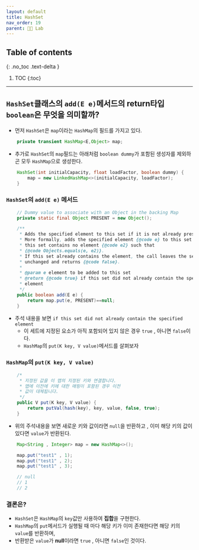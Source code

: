 ```yaml
---
layout: default
title: HashSet
nav_order: 19
parent: 👨‍🔬 Lab
---
```

## Table of contents
{: .no_toc .text-delta }

1. TOC
{:toc}

---

## `HashSet`클래스의 `add(E e)`메서드의 **return**타입 `boolean`은 무엇을 의미할까?

- 먼저 `HashSet`은 `map`이라는 `HashMap`의 필드를 가지고 있다.

```java
    private transient HashMap<E,Object> map;
```

- 추가로 `HashSet`의 `map`필드는 아래처럼 `boolean dummy`가 포함된 생성자를 제외하곤 모두 `HashMap`으로 생성한다.


```java
    HashSet(int initialCapacity, float loadFactor, boolean dummy) {
        map = new LinkedHashMap<>(initialCapacity, loadFactor);
    }
```

### `HashSet`의 `add(E e)` 메서드

```java
    // Dummy value to associate with an Object in the backing Map
    private static final Object PRESENT = new Object();

    /**
     * Adds the specified element to this set if it is not already present.
     * More formally, adds the specified element {@code e} to this set if
     * this set contains no element {@code e2} such that
     * {@code Objects.equals(e, e2)}.
     * If this set already contains the element, the call leaves the set
     * unchanged and returns {@code false}.
     *
     * @param e element to be added to this set
     * @return {@code true} if this set did not already contain the specified
     * element
     */
    public boolean add(E e) {
        return map.put(e, PRESENT)==null;
    }
```
- 주석 내용을 보면 `if this set did not already contain the specified element`
  - 이 세트에 지정된 요소가 아직 포함되어 있지 않은 경우 `true` , 아니면 `false`이다.
  - `HashMap`의 `put(K key, V value)`메서드를 살펴보자

### `HashMap`의 `put(K key, V value)`

```java
    /*
     * 지정된 값을 이 맵의 지정된 키와 연결합니다.
     * 맵에 이전에 키에 대한 매핑이 포함된 경우 이전
     * 값이 대체됩니다.
     */
    public V put(K key, V value) {
        return putVal(hash(key), key, value, false, true);
    }
```

- 위의 주석내용을 보면 새로운 키와 값이라면 `null`을 반환하고 , 이미 해당 키의 값이 있다면 `value`가 반환된다.

```java
    Map<String , Integer> map = new HashMap<>();

    map.put("test1" , 1);
    map.put("test1" , 2);
    map.put("test1" , 3);

    // null
    // 1
    // 2
```

### 결론은?

- `HashSet`은 `HashMap`의 `key`값만 사용하여 **집합**을 구현한다. 
- `HashMap`의 `put`메서드가 실행될 때 마다 해당 키가 이미 존재한다면 해당 키의 `value`를 반환하며,
- 반환받은 `value`가 **null**이라면 `true` , 아니면 `false`인 것이다.
